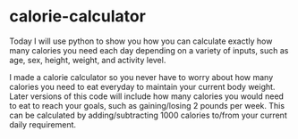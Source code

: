 # calorie-calculator
Today I will use python to show you how you can calculate exactly how many calories you need each day depending on a variety of inputs, such as age, sex, height, weight, and activity level. 

I made a calorie calculator so you never have to worry about how many calories you need to eat everyday to maintain your current body weight. Later versions of this code will include how many calories you would need to eat to reach your goals, such as gaining/losing 2 pounds per week. This can be calculated by adding/subtracting 1000 calories to/from your current daily requirement. 
